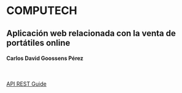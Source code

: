 # COMPUTECH
## Aplicación web relacionada con la venta de portátiles online

#### Carlos David Goossens Pérez
<br />

[API REST Guide](https://github.com/goossens32/computech/blob/main/back-end/README.md)